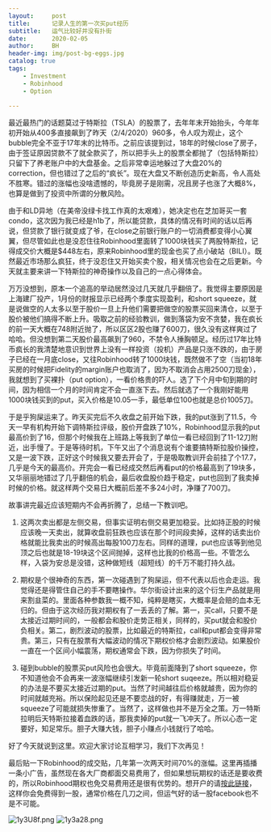 ```yaml
---
layout:     post
title:      记录人生的第一次买put经历
subtitle:   运气比较好并没有扑街
date:       2020-02-05
author:     BH
header-img: img/post-bg-eggs.jpg
catalog: true
tags:
    - Investment
    - Robinhood
    - Option
    
---
```


最近最热门的话题莫过于特斯拉（TSLA）的股票了，去年年末开始抬头，今年年初开始从400多直接飙到了昨天（2/4/2020）960多，令人叹为观止，这个bubble完全不亚于17年末的比特币。之前应该提到过，18年的时候close了房子，由于签证原因贷款不了就全款买了，所以把手头上的股票全都抛了（包括特斯拉）只留下了养老账户中的大盘基金。之后非常幸运地躲过了大盘20%的correction，但也错过了之后的“疯长”。现在大盘又不断创造历史新高，令人高处不胜寒。错过的涨幅也没啥遗憾的，毕竟房子是刚需，况且房子也涨了大概8%，也算是做到了投资中所谓的分散风险。

由于和LD异地（在美帝没绿卡找工作真的太艰难），她决定也在芝加哥买一套condo，这次因为我已经是h1b了，所以能贷款，具体的情况有时间的话以后再说，但贷款了银行就变成了爷，在close之前银行账户的一切消费都变得小心翼翼，但尽管如此也是没忍住往Robinhood里面转了1000块钱买了两股特斯拉，记得成交价大概是$448左右，原来Robinhood里的现金也买了点小破站（BILI）。既然最近市场那么疯狂，终于没忍住又开始买卖个股，相关情况也会在之后更新。今天就主要来讲一下特斯拉的神奇操作以及自己的一点心得体会。

万万没想到，原本一个追高的举动居然没过几天就几乎翻倍了。我觉得主要原因是上海建厂投产，1月份的财报显示已经两个季度实现盈利，和short squeeze，就是说做空的人太多以至于股价一旦上升他们需要把做空的股票买回来清仓，以至于股价被他们搞得不断上升。吸取之前的经验教训，做到落袋为安不贪婪，我在疯长的前一天大概在748附近抛了，所以区区2股也赚了600刀，很久没有这样爽过了哈哈。但没想到第二天股价最高飙到了960，不禁令人捶胸顿足。经历过17年比特币疯长的我清楚地意识到世界上没有一样投资（投机）产品是只涨不跌的，由于房子已经在一月底close，又往Robinhood转了1000块钱，既然做不了空（当初18年买房的时候把Fidelity的margin账户也取消了，因为不取消会占用2500刀现金），我就想到了买裸扑（put option），一看价格贵的吓人。选了下个月中旬到期的时间，因为相信一个月的时间肯定不会一直涨下去。然后就选了一个我刚好能用1000块钱买到的put，买入价格是10.05一手，最低单位100也就是总价1005刀。

于是乎狗屎运来了。昨天买完后不久收盘之前开始下跌，我的put涨到了11.5，今天一早有机构开始下调特斯拉评级，股价开盘跌了10%，Robinhood显示我的put最高价到了16，但那个时候我在上班路上等我到了单位一看已经回到了11-12刀附近，出手慢了。于是等待时机，下午又出了个消息说有个谁要搞特斯拉股价操控，又是一波下跌，正好这个时候我又要去开会了，于是吸取教训开会前挂了个17.7，几乎是今天的最高价。开完会一看已经成交然后再看put的价格最高到了19块多，又华丽丽地错过了几乎翻倍的机会，最后收盘股价趋于稳定，put也回到了我卖掉时候的价格。就这样两个交易日大概前后差不多24小时，净赚了700刀。

故事讲完最近应该短期内不会再折腾了，总结一下教训吧。

1. 这两次卖出都是左侧交易，但事实证明右侧交易更加稳妥。比如持正股的时候应该晚一天卖出，就算收盘前狂跌也应该在那个时间段卖掉，这样的话卖出价格就能比我卖出的时候高出每股100刀左右。同样的道理，put也应该等到他见顶之后也就是18-19块这个区间抛掉，这样也比我的价格高一些。不管怎么样，入袋为安总是没错，这种做短线（超短线）的千万不能打持久战。

2. 期权是个很神奇的东西，第一次碰遇到了狗屎运，但不代表以后也会走运。我觉得还是得管住自己的手不要瞎操作。华尔街设计出来的这个衍生产品就是用来割韭菜的。里面各种参数我一概不知，纯粹是瞎买，大概率是会赔的血本无归的。但由于这次经历我对期权有了一丢丢的了解。第一，买call，只要不是太接近过期时间的，一般都会和股价走势正相关，同样的，买put就会和股价负相关。第二，剧烈波动的股票，比如最近的特斯拉，call和put都会变得非常贵。第三，只有在股票有大幅波动的情况下期权价格才会剧烈波动。如果股价一直在一个区间小幅震荡，期权通常会下跌，因为你损失了时间。

3. 碰到bubble的股票买put风险也会很大。毕竟前面降到了short squeeze，你不知道他会不会再来一波涨幅继续引发新一轮short suqeeze。所以相对稳妥的办法是不要买太接近过期的put。当然了时间越往后价格就越贵，因为你的时间就越充裕。所以保险起见还是不要恋战的好，有得赚就走，万一被squeeze了可能就损失惨重了。当然了，这样做也并不是万全之策。万一特斯拉明后天特斯拉接着血跌的话，那我卖掉的put就一飞冲天了。所以心态一定要好，知足常乐。胆子大赚大钱，胆子小赚点小钱就行了哈哈。

好了今天就说到这里。欢迎大家讨论互相学习，我们下次再见！

最后贴一下Robinhood的成交贴，几年第一次两天时间70%的涨幅。这里再插播一条小广告，虽然现在各大厂商都面交易费用了，但如果想玩期权的话还是要收费的，所以Robinhood期权也免交易费用还是很有优势的。想开户的请[按此链接](http://join.robinhood.com/binh)，这样你会免费得到一股，通常价格在几刀之间，但运气好的话一股facebook也不是不可能。

![1y3U8f.png](https://s2.ax1x.com/2020/02/06/1y3U8f.png)
![1y3a28.png](https://s2.ax1x.com/2020/02/06/1y3a28.png)